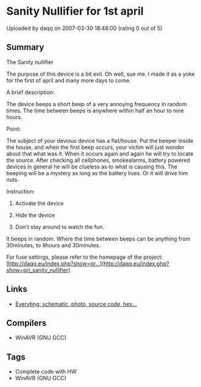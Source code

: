 # Sanity Nullifier for 1st april

Uploaded by daqq on 2007-03-30 18:48:00 (rating 0 out of 5)

## Summary

The Sanity nullifier


The purpose of this device is a bit evil. Oh well, sue me. I made it as a yoke for the first of april and many more days to come. 


A brief description:


The device beeps a short beep of a very annoying frequency in random times. The time between beeps is anywhere within half an hour to nine hours.


Point:  

The subject of your devious device has a flat/house. Put the beeper inside the house, and when the first beep occurs, your victim will just wonder about that what was it. When it occurs again and again he will try to locate the source. After checking all cellphones, smokealarms, battery powered devices in general he will be clueless as to what is causing this. The beeping will be a mystery as long as the battery lives. Or it will drive him nuts. 


Instruction:  

1. Activate the device  

2. Hide the device  

3. Don't stay around to watch the fun. 


It beeps in random. Where the time between beeps can be anything from 30minutes, to 9hours and 30minutes. 


For fuse settings, please refer to the homepage of the project: [http://daqq.eu/index.php?show=pr...](http://daqq.eu/index.php?show=prj_sanity_nullifier)

## Links

- [Everyting: schematic, photo, source code, hex...](http://daqq.eu/download/prj_sanity.zip)

## Compilers

- WinAVR (GNU GCC)

## Tags

- Complete code with HW
- WinAVR (GNU GCC)
